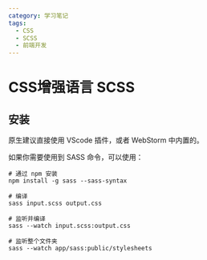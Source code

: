 ```yaml
---
category: 学习笔记
tags:
  - CSS
  - SCSS
  - 前端开发
---
```


# CSS增强语言 SCSS

## 安装 

原生建议直接使用 VScode 插件，或者 WebStorm 中内置的。

如果你需要使用到 SASS 命令，可以使用：

```shell
# 通过 npm 安装
npm install -g sass --sass-syntax

# 编译
sass input.scss output.css

# 监听并编译
sass --watch input.scss:output.css

# 监听整个文件夹
sass --watch app/sass:public/stylesheets
```